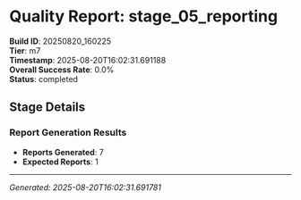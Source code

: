 # Quality Report: stage_05_reporting

**Build ID**: 20250820_160225  
**Tier**: m7  
**Timestamp**: 2025-08-20T16:02:31.691188  
**Overall Success Rate**: 0.0%  
**Status**: completed

## Stage Details

### Report Generation Results

- **Reports Generated**: 7
- **Expected Reports**: 1

---
*Generated: 2025-08-20T16:02:31.691781*
